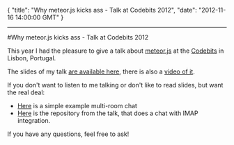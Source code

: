 {
  "title": "Why meteor.js kicks ass - Talk at Codebits 2012",
  "date": "2012-11-16 14:00:00 GMT"
}

---

#Why meteor.js kicks ass - Talk at Codebits 2012
<p>This year I had the pleasure to give a talk about <a href="http://www.meteor.com">meteor.js</a> at the <a href="http://www.codebits.eu">Codebits</a> in Lisbon, Portugal.</p>&#13;
<p>The slides of my talk <a href="http://www.rvl.io/avgp/less_coding_more_awesome">are available here</a>, there is also a <a href="http://videos.sapo.pt/APltO4w12p4KpzVmqhoL">video of it</a>.</p>&#13;
<p>If you don't want to listen to me talking or don't like to read slides, but want the real deal:</p>&#13;
<ul><li><a href="https://github.com/AVGP/meteor.js-chat-example">Here</a> is a simple example multi-room chat</li>&#13;
<li><a href="https://github.com/AVGP/meteordesk">Here</a> is the repository from the talk, that does a chat with IMAP integration.</li>&#13;
</ul><p>If you have any questions, feel free to ask!</p> 